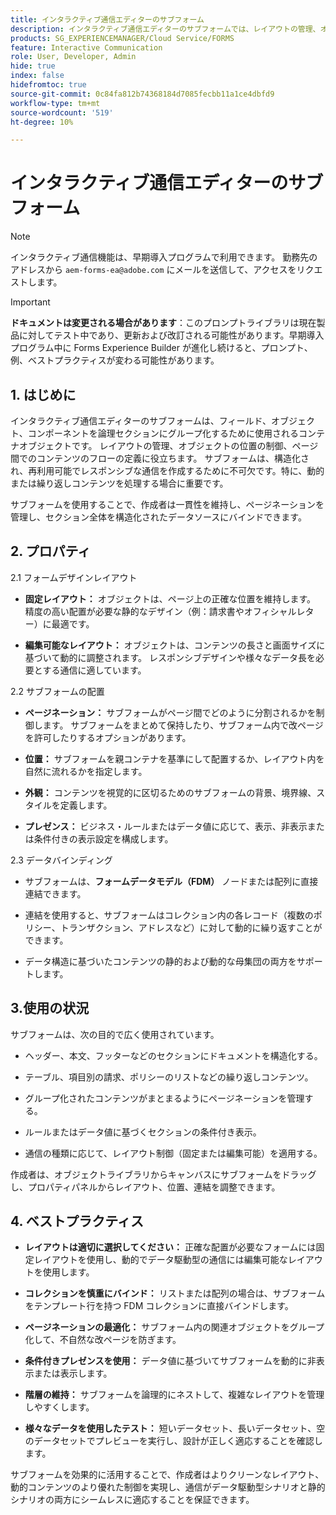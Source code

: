 ```yaml
---
title: インタラクティブ通信エディターのサブフォーム
description: インタラクティブ通信エディターのサブフォームでは、レイアウトの管理、オブジェクトの配置の制御、ページ間でのコンテンツのフローの定義を行うことができます。
products: SG_EXPERIENCEMANAGER/Cloud Service/FORMS
feature: Interactive Communication
role: User, Developer, Admin
hide: true
index: false
hidefromtoc: true
source-git-commit: 0c84fa812b74368184d7085fecbb11a1ce4dbfd9
workflow-type: tm+mt
source-wordcount: '519'
ht-degree: 10%

---
```



# インタラクティブ通信エディターのサブフォーム

>[!NOTE]
>
> インタラクティブ通信機能は、早期導入プログラムで利用できます。 勤務先のアドレスから `aem-forms-ea@adobe.com` にメールを送信して、アクセスをリクエストします。

>[!IMPORTANT]
>
> **ドキュメントは変更される場合があります**：このプロンプトライブラリは現在製品に対してテスト中であり、更新および改訂される可能性があります。早期導入プログラム中に Forms Experience Builder が進化し続けると、プロンプト、例、ベストプラクティスが変わる可能性があります。

## &#x200B;1. はじめに

インタラクティブ通信エディターのサブフォームは、フィールド、オブジェクト、コンポーネントを論理セクションにグループ化するために使用されるコンテナオブジェクトです。 レイアウトの管理、オブジェクトの位置の制御、ページ間でのコンテンツのフローの定義に役立ちます。 サブフォームは、構造化され、再利用可能でレスポンシブな通信を作成するために不可欠です。特に、動的または繰り返しコンテンツを処理する場合に重要です。

サブフォームを使用することで、作成者は一貫性を維持し、ページネーションを管理し、セクション全体を構造化されたデータソースにバインドできます。

## &#x200B;2. プロパティ

2.1 フォームデザインレイアウト

- **固定レイアウト：** オブジェクトは、ページ上の正確な位置を維持します。 精度の高い配置が必要な静的なデザイン（例：請求書やオフィシャルレター）に最適です。

- **編集可能なレイアウト：** オブジェクトは、コンテンツの長さと画面サイズに基づいて動的に調整されます。 レスポンシブデザインや様々なデータ長を必要とする通信に適しています。

2.2 サブフォームの配置

- **ページネーション：** サブフォームがページ間でどのように分割されるかを制御します。 サブフォームをまとめて保持したり、サブフォーム内で改ページを許可したりするオプションがあります。

- **位置：** サブフォームを親コンテナを基準にして配置するか、レイアウト内を自然に流れるかを指定します。

- **外観：** コンテンツを視覚的に区切るためのサブフォームの背景、境界線、スタイルを定義します。

- **プレゼンス：** ビジネス・ルールまたはデータ値に応じて、表示、非表示または条件付きの表示設定を構成します。

2.3 データバインディング

- サブフォームは、**フォームデータモデル（FDM）** ノードまたは配列に直接連結できます。

- 連結を使用すると、サブフォームはコレクション内の各レコード（複数のポリシー、トランザクション、アドレスなど）に対して動的に繰り返すことができます。

- データ構造に基づいたコンテンツの静的および動的な母集団の両方をサポートします。

## 3.使用の状況

サブフォームは、次の目的で広く使用されています。

- ヘッダー、本文、フッターなどのセクションにドキュメントを構造化する。

- テーブル、項目別の請求、ポリシーのリストなどの繰り返しコンテンツ。

- グループ化されたコンテンツがまとまるようにページネーションを管理する。

- ルールまたはデータ値に基づくセクションの条件付き表示。

- 通信の種類に応じて、レイアウト制御（固定または編集可能）を適用する。

作成者は、オブジェクトライブラリからキャンバスにサブフォームをドラッグし、プロパティパネルからレイアウト、位置、連結を調整できます。

## &#x200B;4. ベストプラクティス

- **レイアウトは適切に選択してください：** 正確な配置が必要なフォームには固定レイアウトを使用し、動的でデータ駆動型の通信には編集可能なレイアウトを使用します。

- **コレクションを慎重にバインド：** リストまたは配列の場合は、サブフォームをテンプレート行を持つ FDM コレクションに直接バインドします。

- **ページネーションの最適化：** サブフォーム内の関連オブジェクトをグループ化して、不自然な改ページを防ぎます。

- **条件付きプレゼンスを使用：** データ値に基づいてサブフォームを動的に非表示または表示します。

- **階層の維持：** サブフォームを論理的にネストして、複雑なレイアウトを管理しやすくします。

- **様々なデータを使用したテスト：** 短いデータセット、長いデータセット、空のデータセットでプレビューを実行し、設計が正しく適応することを確認します。

サブフォームを効果的に活用することで、作成者はよりクリーンなレイアウト、動的コンテンツのより優れた制御を実現し、通信がデータ駆動型シナリオと静的シナリオの両方にシームレスに適応することを保証できます。

